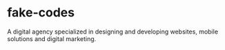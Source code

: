 # fake-codes
A digital agency specialized in designing and developing websites, mobile solutions and digital marketing.
